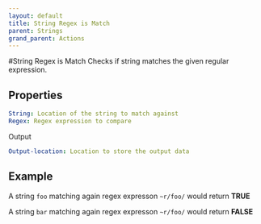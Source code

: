 ```yaml
---
layout: default
title: String Regex is Match
parent: Strings
grand_parent: Actions
---
```

#String Regex is Match
Checks if string matches the given regular expression.

## Properties
```yaml
String: Location of the string to match against
Regex: Regex expression to compare
```

Output
```yaml
Output-location: Location to store the output data
```

## Example
A string `foo` matching again regex expresson `~r/foo/` would return **TRUE**

A string `bar` matching again regex expresson `~r/foo/` would return **FALSE**
